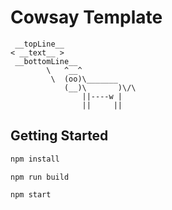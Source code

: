 # Cowsay Template

```
 __topLine__
< __text__ >
 __bottomLine__
        \   ^__^
         \  (oo)\_______
            (__)\       )\/\
                ||----w |
                ||     ||
```

## Getting Started

```zsh
npm install
```

```
npm run build
```

```
npm start
```
